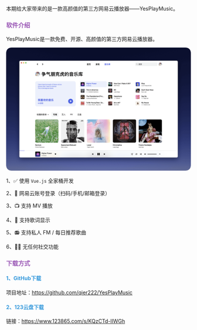 本期给大家带来的是一款高颜值的第三方网易云播放器——YesPlayMusic。

### <font color="#9b59b6">软件介绍</font>

YesPlayMusic是一款免费、开源、高颜值的第三方网易云播放器。

![首页](.\images\首页.png)

1、✅ 使用 `Vue.js` 全家桶开发

2、🔴 网易云账号登录（扫码/手机/邮箱登录）

3、📺 支持 MV 播放

4、📃 支持歌词显示

5、📻 支持私人 FM / 每日推荐歌曲

6、🚫🤝 无任何社交功能

### <font color="#9b59b6">下载方式</font>

#### <font color="#3498db">1、GitHub下载</font>

项目地址：https://github.com/qier222/YesPlayMusic

#### <font color="#3498db">2、123云盘下载</font>

链接：https://www.123865.com/s/KQzCTd-lIWGh